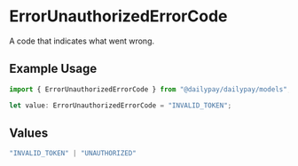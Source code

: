 # ErrorUnauthorizedErrorCode

A code that indicates what went wrong.

## Example Usage

```typescript
import { ErrorUnauthorizedErrorCode } from "@dailypay/dailypay/models";

let value: ErrorUnauthorizedErrorCode = "INVALID_TOKEN";
```

## Values

```typescript
"INVALID_TOKEN" | "UNAUTHORIZED"
```